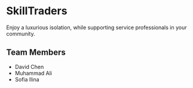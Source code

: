 # SkillTraders
Enjoy a luxurious isolation, while supporting service professionals in your community.

## Team Members
- David Chen
- Muhammad Ali
- Sofia Ilina